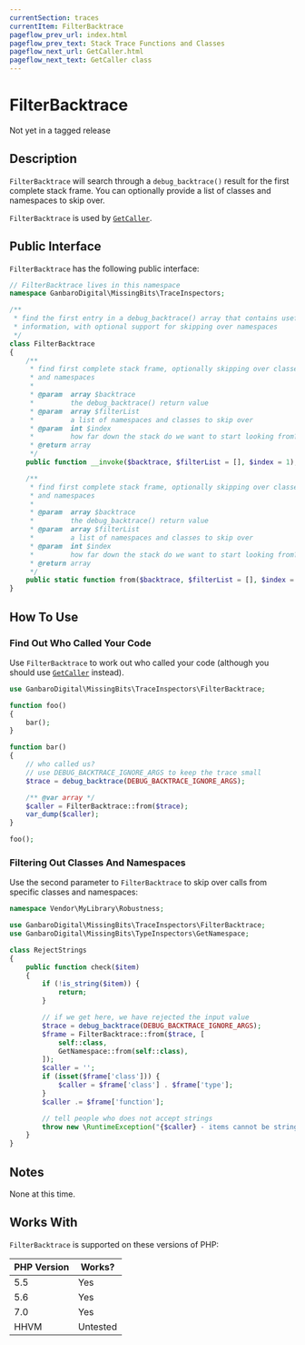 ```yaml
---
currentSection: traces
currentItem: FilterBacktrace
pageflow_prev_url: index.html
pageflow_prev_text: Stack Trace Functions and Classes
pageflow_next_url: GetCaller.html
pageflow_next_text: GetCaller class
---
```


# FilterBacktrace

<div class="callout warning">
Not yet in a tagged release
</div>

## Description

`FilterBacktrace` will search through a `debug_backtrace()` result for the first complete stack frame. You can optionally provide a list of classes and namespaces to skip over.

`FilterBacktrace` is used by [`GetCaller`](GetCaller.html).

## Public Interface

`FilterBacktrace` has the following public interface:

```php
// FilterBacktrace lives in this namespace
namespace GanbaroDigital\MissingBits\TraceInspectors;

/**
 * find the first entry in a debug_backtrace() array that contains useful
 * information, with optional support for skipping over namespaces
 */
class FilterBacktrace
{
    /**
     * find first complete stack frame, optionally skipping over classes
     * and namespaces
     *
     * @param  array $backtrace
     *         the debug_backtrace() return value
     * @param  array $filterList
     *         a list of namespaces and classes to skip over
     * @param  int $index
     *         how far down the stack do we want to start looking from?
     * @return array
     */
    public function __invoke($backtrace, $filterList = [], $index = 1);

    /**
     * find first complete stack frame, optionally skipping over classes
     * and namespaces
     *
     * @param  array $backtrace
     *         the debug_backtrace() return value
     * @param  array $filterList
     *         a list of namespaces and classes to skip over
     * @param  int $index
     *         how far down the stack do we want to start looking from?
     * @return array
     */
    public static function from($backtrace, $filterList = [], $index = 1);
}
```

## How To Use

### Find Out Who Called Your Code

Use `FilterBacktrace` to work out who called your code (although you should use [`GetCaller`](GetCaller.html) instead).

```php
use GanbaroDigital\MissingBits\TraceInspectors\FilterBacktrace;

function foo()
{
    bar();
}

function bar()
{
    // who called us?
    // use DEBUG_BACKTRACE_IGNORE_ARGS to keep the trace small
    $trace = debug_backtrace(DEBUG_BACKTRACE_IGNORE_ARGS);

    /** @var array */
    $caller = FilterBacktrace::from($trace);
    var_dump($caller);
}

foo();
```

### Filtering Out Classes And Namespaces

Use the second parameter to `FilterBacktrace` to skip over calls from specific classes and namespaces:

```php
namespace Vendor\MyLibrary\Robustness;

use GanbaroDigital\MissingBits\TraceInspectors\FilterBacktrace;
use GanbaroDigital\MissingBits\TypeInspectors\GetNamespace;

class RejectStrings
{
    public function check($item)
    {
        if (!is_string($item)) {
            return;
        }

        // if we get here, we have rejected the input value
        $trace = debug_backtrace(DEBUG_BACKTRACE_IGNORE_ARGS);
        $frame = FilterBacktrace::from($trace, [
            self::class,
            GetNamespace::from(self::class),
        ]);
        $caller = '';
        if (isset($frame['class'])) {
            $caller = $frame['class'] . $frame['type'];
        }
        $caller .= $frame['function'];

        // tell people who does not accept strings
        throw new \RuntimeException("{$caller} - items cannot be strings");
    }
}
```

## Notes

None at this time.

## Works With

`FilterBacktrace` is supported on these versions of PHP:

PHP Version | Works?
------------|-------
5.5 | Yes
5.6 | Yes
7.0 | Yes
HHVM | Untested
